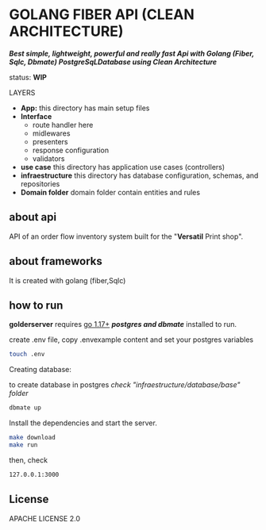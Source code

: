 # GOLANG FIBER API (CLEAN ARCHITECTURE)
**_Best simple, lightweight, powerful and really fast Api with Golang (Fiber, Sqlc, Dbmate) PostgreSqLDatabase using Clean Architecture_**

status: **WIP**

LAYERS

- **App:**
  this directory has main setup files
- **Interface**
    - route handler here
    - midlewares
    - presenters
    - response configuration
    - validators
- **use case**
  this directory has application use cases (controllers)
- **infraestructure**
  this directory has database configuration, schemas, and repositories
- **Domain folder**
  domain folder contain entities and rules

## about api
API of an order flow inventory system built for the "**Versatil** Print shop".

## about frameworks
It is created with golang (fiber,Sqlc)

## how to run

**golderserver** requires [go 1.17+](https://golang.org/dl/) 
***postgres and dbmate*** installed to run.

create .env file, copy .envexample content and set your postgres variables
```sh
touch .env
```

Creating database:

to create database in postgres _check "infraestructure/database/base" folder_

```sh
dbmate up
```

Install the dependencies and start the server.

```sh
make download
make run
```

then, check 

```sh
127.0.0.1:3000
```

## License
APACHE LICENSE 2.0

